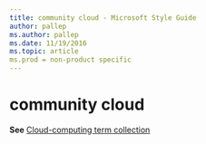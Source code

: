 ```yaml
---
title: community cloud - Microsoft Style Guide
author: pallep
ms.author: pallep
ms.date: 11/19/2016
ms.topic: article
ms.prod = non-product specific
---
```


# community cloud

**See** [Cloud-computing term collection](/style-guide/a-z-word-list-term-collections/term-collections/cloud-computing-terms)

